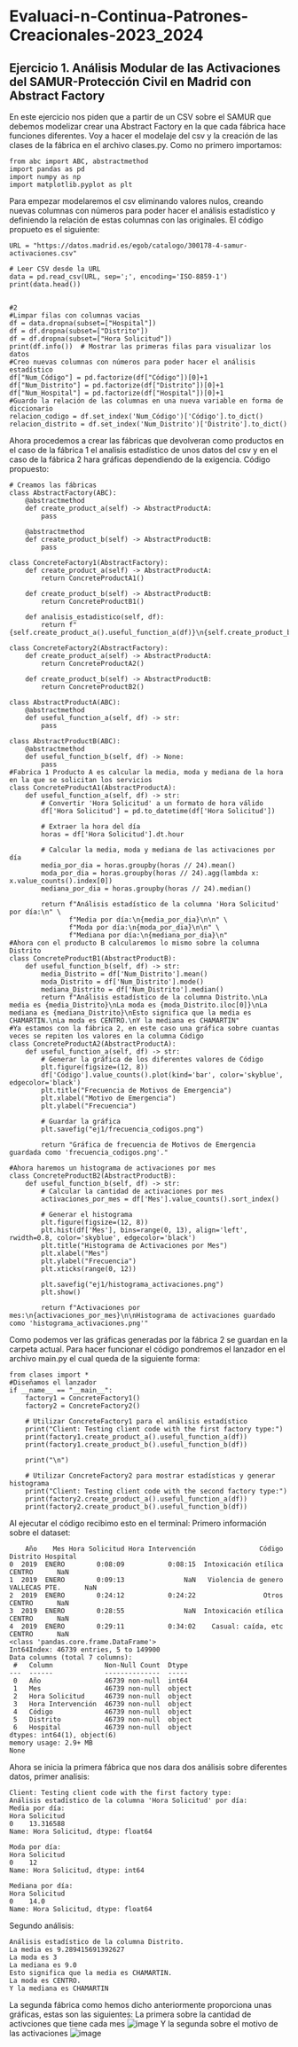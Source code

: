 # Evaluaci-n-Continua-Patrones-Creacionales-2023_2024
## Ejercicio 1. Análisis Modular de las Activaciones del SAMUR-Protección Civil en Madrid con Abstract Factory
En este ejercicio nos piden que a partir de un CSV sobre el SAMUR que debemos modelizar crear una Abstract Factory en la que cada fábrica hace funciones diferentes. 
Voy a hacer el modelaje del csv y la creación de las clases de la fábrica en el archivo clases.py.
Como no primero importamos:
```from __future__ import annotations
from abc import ABC, abstractmethod
import pandas as pd
import numpy as np
import matplotlib.pyplot as plt
```
Para empezar modelaremos el csv eliminando valores nulos, creando nuevas columnas con números para poder hacer el análisis estadístico y definiendo la relación de estas columnas con las originales.
El código propueto es el siguiente:
```
URL = "https://datos.madrid.es/egob/catalogo/300178-4-samur-activaciones.csv"

# Leer CSV desde la URL
data = pd.read_csv(URL, sep=';', encoding='ISO-8859-1')
print(data.head())


#2
#Limpar filas con columnas vacias
df = data.dropna(subset=["Hospital"])
df = df.dropna(subset=["Distrito"])
df = df.dropna(subset=["Hora Solicitud"])
print(df.info())  # Mostrar las primeras filas para visualizar los datos
#Creo nuevas columnas con números para poder hacer el análisis estadístico
df["Num_Código"] = pd.factorize(df["Código"])[0]+1
df["Num_Distrito"] = pd.factorize(df["Distrito"])[0]+1
df["Num_Hospital"] = pd.factorize(df["Hospital"])[0]+1
#Guardo la relación de las columnas en una nueva variable en forma de diccionario
relacion_codigo = df.set_index('Num_Código')['Código'].to_dict()
relacion_distrito = df.set_index('Num_Distrito')['Distrito'].to_dict()
```

Ahora procedemos a crear las fábricas que devolveran como productos en el caso de la fábrica 1 el analisis estadístico de unos datos del csv y en el caso de la fábrica 2 hara gráficas dependiendo de la exigencia.
Código propuesto:
```
# Creamos las fábricas
class AbstractFactory(ABC):
    @abstractmethod
    def create_product_a(self) -> AbstractProductA:
        pass

    @abstractmethod
    def create_product_b(self) -> AbstractProductB:
        pass

class ConcreteFactory1(AbstractFactory):
    def create_product_a(self) -> AbstractProductA:
        return ConcreteProductA1()

    def create_product_b(self) -> AbstractProductB:
        return ConcreteProductB1()

    def analisis_estadistico(self, df):
        return f"{self.create_product_a().useful_function_a(df)}\n{self.create_product_b().useful_function_b(df)}"

class ConcreteFactory2(AbstractFactory):
    def create_product_a(self) -> AbstractProductA:
        return ConcreteProductA2()

    def create_product_b(self) -> AbstractProductB:
        return ConcreteProductB2()
    
class AbstractProductA(ABC):
    @abstractmethod
    def useful_function_a(self, df) -> str:
        pass

class AbstractProductB(ABC):
    @abstractmethod
    def useful_function_b(self, df) -> None:
        pass
#Fabrica 1 Producto A es calcular la media, moda y mediana de la hora en la que se solicitan los servicios
class ConcreteProductA1(AbstractProductA):
    def useful_function_a(self, df) -> str:
        # Convertir 'Hora Solicitud' a un formato de hora válido
        df['Hora Solicitud'] = pd.to_datetime(df['Hora Solicitud'])
        
        # Extraer la hora del día
        horas = df['Hora Solicitud'].dt.hour

        # Calcular la media, moda y mediana de las activaciones por día
        media_por_dia = horas.groupby(horas // 24).mean()
        moda_por_dia = horas.groupby(horas // 24).agg(lambda x: x.value_counts().index[0])
        mediana_por_dia = horas.groupby(horas // 24).median()

        return f"Análisis estadístico de la columna 'Hora Solicitud' por día:\n" \
               f"Media por día:\n{media_por_dia}\n\n" \
               f"Moda por día:\n{moda_por_dia}\n\n" \
               f"Mediana por día:\n{mediana_por_dia}\n"
#Ahora con el producto B calcularemos lo mismo sobre la columna Distrito
class ConcreteProductB1(AbstractProductB):
    def useful_function_b(self, df) -> str:
        media_Distrito = df['Num_Distrito'].mean()
        moda_Distrito = df['Num_Distrito'].mode()
        mediana_Distrito = df['Num_Distrito'].median()
        return f"Análisis estadístico de la columna Distrito.\nLa media es {media_Distrito}\nLa moda es {moda_Distrito.iloc[0]}\nLa mediana es {mediana_Distrito}\nEsto significa que la media es CHAMARTIN.\nLa moda es CENTRO.\nY la mediana es CHAMARTIN"
#Ya estamos con la fábrica 2, en este caso una gráfica sobre cuantas veces se repiten los valores en la columna Código
class ConcreteProductA2(AbstractProductA):
    def useful_function_a(self, df) -> str:
        # Generar la gráfica de los diferentes valores de Código
        plt.figure(figsize=(12, 8))
        df['Código'].value_counts().plot(kind='bar', color='skyblue', edgecolor='black')
        plt.title("Frecuencia de Motivos de Emergencia")
        plt.xlabel("Motivo de Emergencia")
        plt.ylabel("Frecuencia")
        
        # Guardar la gráfica
        plt.savefig("ej1/frecuencia_codigos.png")

        return "Gráfica de frecuencia de Motivos de Emergencia guardada como 'frecuencia_codigos.png'."

#Ahora haremos un histograma de activaciones por mes
class ConcreteProductB2(AbstractProductB):
    def useful_function_b(self, df) -> str:
        # Calcular la cantidad de activaciones por mes
        activaciones_por_mes = df['Mes'].value_counts().sort_index()

        # Generar el histograma
        plt.figure(figsize=(12, 8))
        plt.hist(df['Mes'], bins=range(0, 13), align='left', rwidth=0.8, color='skyblue', edgecolor='black')
        plt.title("Histograma de Activaciones por Mes")
        plt.xlabel("Mes")
        plt.ylabel("Frecuencia")
        plt.xticks(range(0, 12))

        plt.savefig("ej1/histograma_activaciones.png")
        plt.show()

        return f"Activaciones por mes:\n{activaciones_por_mes}\n\nHistograma de activaciones guardado como 'histograma_activaciones.png'"
```
Como podemos ver las gráficas generadas por la fábrica 2 se guardan en la carpeta actual.
Para hacer funcionar el código pondremos el lanzador en el archivo main.py el cual queda de la siguiente forma:
```
from clases import *
#Diseñamos el lanzador
if __name__ == "__main__":
    factory1 = ConcreteFactory1()
    factory2 = ConcreteFactory2()

    # Utilizar ConcreteFactory1 para el análisis estadístico
    print("Client: Testing client code with the first factory type:")
    print(factory1.create_product_a().useful_function_a(df))
    print(factory1.create_product_b().useful_function_b(df))

    print("\n")

    # Utilizar ConcreteFactory2 para mostrar estadísticas y generar histograma
    print("Client: Testing client code with the second factory type:")
    print(factory2.create_product_a().useful_function_a(df))
    print(factory2.create_product_b().useful_function_b(df))
```
Al ejecutar el código recibimo esto en el terminal:
Primero información sobre el dataset:
```
    Año    Mes Hora Solicitud Hora Intervención                Código       Distrito Hospital
0  2019  ENERO        0:08:09           0:08:15  Intoxicación etílica         CENTRO      NaN
1  2019  ENERO        0:09:13               NaN   Violencia de genero  VALLECAS PTE.      NaN
2  2019  ENERO        0:24:12           0:24:22                 Otros         CENTRO      NaN
3  2019  ENERO        0:28:55               NaN  Intoxicación etílica         CENTRO      NaN
4  2019  ENERO        0:29:11           0:34:02    Casual: caída, etc         CENTRO      NaN
<class 'pandas.core.frame.DataFrame'>
Int64Index: 46739 entries, 5 to 149900
Data columns (total 7 columns):
 #   Column             Non-Null Count  Dtype
---  ------             --------------  -----
 0   Año                46739 non-null  int64
 1   Mes                46739 non-null  object
 2   Hora Solicitud     46739 non-null  object
 3   Hora Intervención  46739 non-null  object
 4   Código             46739 non-null  object
 5   Distrito           46739 non-null  object
 6   Hospital           46739 non-null  object
dtypes: int64(1), object(6)
memory usage: 2.9+ MB
None
```
Ahora se inicia la primera fábrica que nos dara dos análisis sobre diferentes datos, primer analisis:
```
Client: Testing client code with the first factory type:
Análisis estadístico de la columna 'Hora Solicitud' por día:
Media por día:
Hora Solicitud
0    13.316588
Name: Hora Solicitud, dtype: float64

Moda por día:
Hora Solicitud
0    12
Name: Hora Solicitud, dtype: int64

Mediana por día:
Hora Solicitud
0    14.0
Name: Hora Solicitud, dtype: float64
```
Segundo análisis:
```
Análisis estadístico de la columna Distrito.
La media es 9.289415691392627
La moda es 3
La mediana es 9.0
Esto significa que la media es CHAMARTIN.
La moda es CENTRO.
Y la mediana es CHAMARTIN
```
La segunda fábrica como hemos dicho anteriormente proporciona unas gráficas, estas son las siguientes:
La primera sobre la cantidad de activciones que tiene cada mes
![image](https://github.com/alexlomu/Evaluaci-n-Continua-Patrones-Creacionales-2023_2024/assets/91721507/07289bde-066e-4298-b779-14b6a93e9a5a)
Y la segunda sobre el motivo de las activaciones
![image](https://github.com/alexlomu/Evaluaci-n-Continua-Patrones-Creacionales-2023_2024/assets/91721507/434541da-ed2a-480d-b887-1fb706717184)


